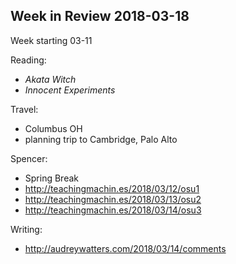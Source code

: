 ## Week in Review 2018-03-18

Week starting 03-11

Reading:
* _Akata Witch_
* _Innocent Experiments_

Travel:
* Columbus OH 
* planning trip to Cambridge, Palo Alto

Spencer:
* Spring Break
* http://teachingmachin.es/2018/03/12/osu1
* http://teachingmachin.es/2018/03/13/osu2
* http://teachingmachin.es/2018/03/14/osu3

Writing:
* http://audreywatters.com/2018/03/14/comments

